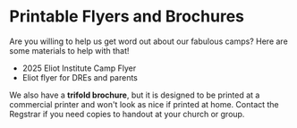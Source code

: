 # Printable Flyers and Brochures

Are you willing to help us get word out about our fabulous camps? Here are some materials to help with that!

- <span id="doc.form.flyer">2025 Eliot Institute Camp Flyer</span>
- <span id="doc.form.parents">Eliot flyer for DREs and parents</span>

We also have a **trifold brochure**, but it is designed to be printed at a commercial printer and won't look as nice if printed at home. Contact the <span id="link.eliot.email">Regstrar</span> if you need copies to handout at your church or group.